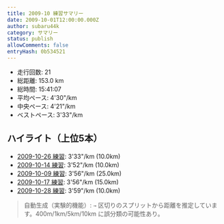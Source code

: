 ```yaml
---
title: 2009-10 練習サマリー
date: 2009-10-01T12:00:00.000Z
author: subaru44k
category: サマリー
status: publish
allowComments: false
entryHash: 0b534521
---
```

- 走行回数: 21
- 総距離: 153.0 km
- 総時間: 15:41:07
- 平均ペース: 4'30"/km
- 中央ペース: 4'21"/km
- ベストペース: 3'33"/km

## ハイライト（上位5本）
- [2009-10-26 練習](/2009-10-26-63fa635c99a1c922a338ccacc7444768/): 3'33"/km (10.0km)
- [2009-10-14 練習](/2009-10-14-df2c8dfce5155cad821f4c40ece24206/): 3'52"/km (10.0km)
- [2009-10-09 練習](/2009-10-09-fe0edf4743a73f16dfde607bc968ca78/): 3'56"/km (25.0km)
- [2009-10-17 練習](/2009-10-17-a7dbd62c76c4ec6825c265ced40d4b2f/): 3'56"/km (15.0km)
- [2009-10-28 練習](/2009-10-28-fc2e68a269ad3b7fb5adcd5390d3f6d1/): 3'59"/km (10.0km)

> 自動生成（実験的機能）: `→` 区切りのスプリットから距離を推定しています。400m/1km/5km/10km に誤分類の可能性あり。
